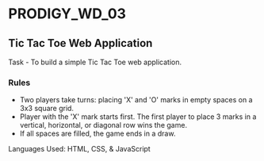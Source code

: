 # PRODIGY_WD_03
## Tic Tac Toe Web Application

Task - To build a simple Tic Tac Toe web application.

### Rules

- Two players take turns: placing 'X' and 'O' marks in empty spaces on a 3x3 square grid.
- Player with the 'X' mark starts first. The first player to place 3 marks in a vertical, horizontal, or diagonal row wins the game.
- If all spaces are filled, the game ends in a draw.


<p> Languages Used: HTML, CSS, & JavaScript </p>
